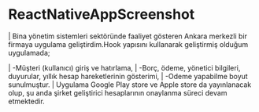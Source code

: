 # ReactNativeAppScreenshot
| Bina yönetim sistemleri sektöründe faaliyet gösteren Ankara merkezli bir firmaya uygulama geliştirdim.Hook yapısını kullanarak geliştirmiş olduğum uygulamada;

| -Müşteri (kullanıcı) giriş ve hatırlama,
| -Borç, ödeme, yönetici bilgileri, duyurular, yıllık hesap hareketlerinin gösterimi,
| -Odeme yapabilme boyut sunulmuştur.
| Uygulama Google Play store ve Apple store da yayınlanacak olup, şu anda şirket geliştirici hesaplarının onaylanma süreci devam etmektedir.

